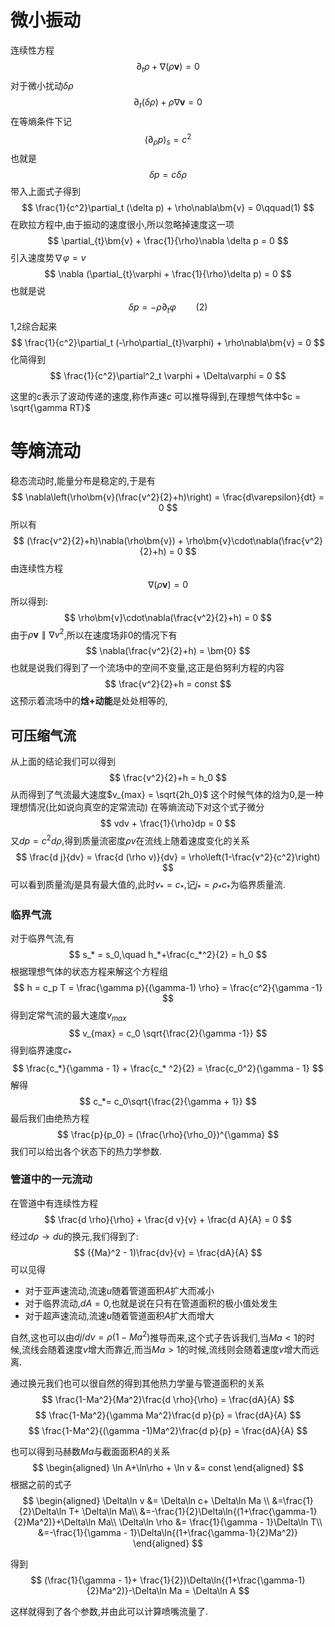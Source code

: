 # 微小振动
连续性方程
$$
\partial_t \rho + \nabla(\rho \bm{v}) = 0
$$
对于微小扰动$\delta\rho$
$$
\partial_t (\delta\rho) + \rho\nabla\bm{v}=0
$$
在等熵条件下记
$$
(\partial_{\rho}p)_s = c^2
$$
也就是
$$
\delta p = c \delta\rho
$$
带入上面式子得到
$$
\frac{1}{c^2}\partial_t (\delta p) + \rho\nabla\bm{v} = 0\qquad(1)
$$
在欧拉方程中,由于振动的速度很小,所以忽略掉速度这一项
$$
\partial_{t}\bm{v} + \frac{1}{\rho}\nabla \delta p = 0
$$
引入速度势$\nabla\varphi = v$
$$
\nabla (\partial_{t}\varphi + \frac{1}{\rho}\delta p) = 0
$$
也就是说
$$
\delta p = -\rho\partial_{t}\varphi\qquad(2)
$$
1,2综合起来
$$
\frac{1}{c^2}\partial_t (-\rho\partial_{t}\varphi) + \rho\nabla\bm{v} = 0
$$
化简得到
$$
\frac{1}{c^2}\partial^2_t \varphi + \Delta\varphi = 0
$$

这里的c表示了波动传递的速度,称作声速$c$
可以推导得到,在理想气体中$c = \sqrt{\gamma RT}$
# 等熵流动
稳态流动时,能量分布是稳定的,于是有
$$
\nabla\left(\rho\bm{v}(\frac{v^2}{2}+h)\right) = \frac{d\varepsilon}{dt} = 0
$$
所以有
$$
(\frac{v^2}{2}+h)\nabla(\rho\bm{v}) + \rho\bm{v}\cdot\nabla(\frac{v^2}{2}+h) = 0
$$
由连续性方程
$$
\nabla(\rho\bm{v}) = 0
$$
所以得到:
$$
\rho\bm{v}\cdot\nabla(\frac{v^2}{2}+h) = 0
$$
由于$\rho\bm{v}\parallel\nabla{v^2}$,所以在速度场非0的情况下有
$$
\nabla(\frac{v^2}{2}+h) = \bm{0}
$$
也就是说我们得到了一个流场中的空间不变量,这正是伯努利方程的内容
$$
\frac{v^2}{2}+h = const
$$
这预示着流场中的**焓+动能**是处处相等的,
## 可压缩气流
从上面的结论我们可以得到
$$
\frac{v^2}{2}+h = h_0
$$
从而得到了气流最大速度$v_{max} = \sqrt{2h_0}$
这个时候气体的焓为0,是一种理想情况(比如说向真空的定常流动)
在等熵流动下对这个式子微分
$$
vdv + \frac{1}{\rho}dp = 0
$$
又$dp = c^2d\rho$,得到质量流密度$\rho v$在流线上随着速度变化的关系
$$
\frac{d j}{dv} = \frac{d (\rho v)}{dv} = \rho\left(1-\frac{v^2}{c^2}\right)
$$
可以看到质量流$j$是具有最大值的,此时$v_*=c_*$,记$j_* = \rho_* c_*$为临界质量流.
### 临界气流
对于临界气流,有
$$
s_* = s_0,\quad h_*+\frac{c_*^2}{2} = h_0
$$
根据理想气体的状态方程来解这个方程组
$$
h = c_p T = \frac{\gamma p}{(\gamma-1) \rho} = \frac{c^2}{\gamma -1}
$$
得到定常气流的最大速度$v_{max}$
$$
v_{max} = c_0 \sqrt{\frac{2}{\gamma -1}}
$$
得到临界速度$c_*$
$$
\frac{c_*}{\gamma - 1} + \frac{c_* ^2}{2} = \frac{c_0^2}{\gamma - 1}
$$
解得
$$
c_*= c_0\sqrt{\frac{2}{\gamma + 1}}
$$
最后我们由绝热方程
$$
\frac{p}{p_0} = (\frac{\rho}{\rho_0})^{\gamma}
$$
我们可以给出各个状态下的热力学参数.
### 管道中的一元流动
在管道中有连续性方程
$$
\frac{d \rho}{\rho} + \frac{d v}{v} + \frac{d A}{A} = 0
$$
经过$d\rho \rightarrow du$的换元,我们得到了:
$$
({Ma}^2 - 1)\frac{dv}{v} = \frac{dA}{A}
$$
可以见得
- 对于亚声速流动,流速$u$随着管道面积$A$扩大而减小
- 对于临界流动,$dA = 0$,也就是说在只有在管道面积的极小值处发生
- 对于超声速流动,流速$u$随着管道面积$A$扩大而增大
  
自然,这也可以由$dj/dv = \rho(1-Ma^2)$推导而来,这个式子告诉我们,当$Ma<1$的时候,流线会随着速度$v$增大而靠近,而当$Ma>1$的时候,流线则会随着速度$v$增大而远离.

通过换元我们也可以很自然的得到其他热力学量与管道面积的关系
$$
\frac{1-Ma^2}{Ma^2}\frac{d \rho}{\rho} = \frac{dA}{A}
$$
$$
\frac{1-Ma^2}{\gamma Ma^2}\frac{d p}{p} = \frac{dA}{A}
$$
$$
\frac{1-Ma^2}{(\gamma -1)Ma^2}\frac{d p}{p} = \frac{dA}{A}
$$

也可以得到马赫数$Ma$与截面面积$A$的关系
$$
\begin{aligned}
    \ln A+\ln\rho + \ln v &= const
\end{aligned}
$$
根据之前的式子
$$
\begin{aligned}
    \Delta\ln v &= \Delta\ln c+ \Delta\ln Ma \\
    &=\frac{1}{2}\Delta\ln T+ \Delta\ln Ma\\
    &=-\frac{1}{2}\Delta\ln{(1+\frac{\gamma-1}{2}Ma^2)}+\Delta\ln Ma\\
    \Delta\ln \rho &= \frac{1}{\gamma - 1}\Delta\ln T\\
    &=-\frac{1}{\gamma - 1}\Delta\ln{(1+\frac{\gamma-1}{2}Ma^2)}
\end{aligned}
$$

得到
$$
(\frac{1}{\gamma - 1}+ \frac{1}{2})\Delta\ln{(1+\frac{\gamma-1}{2}Ma^2)}-\Delta\ln Ma = \Delta\ln A
$$

这样就得到了各个参数,并由此可以计算喷嘴流量了.
